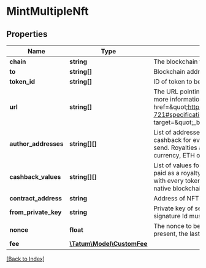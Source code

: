 # MintMultipleNft

## Properties

Name | Type | Description | Notes
------------ | ------------- | ------------- | -------------
**chain** | **string** | The blockchain to work with |
**to** | **string[]** | Blockchain address to send NFT token to. |
**token_id** | **string[]** | ID of token to be created. |
**url** | **string[]** | The URL pointing to the NFT metadata; for more information, see &lt;a href&#x3D;\&quot;https://eips.ethereum.org/EIPS/eip-721#specification\&quot; target&#x3D;\&quot;_blank\&quot;&gt;EIP-721&lt;/a&gt; |
**author_addresses** | **string[][]** | List of addresses for every token, where royalty cashback for every transfer of this NFT will be send. Royalties are paid in native blockchain currency, ETH or BSC. | [optional]
**cashback_values** | **string[][]** | List of values for every token, which will be paid as a royalty for author of the NFT token with every token transfer. This is exact value in native blockchain currency. | [optional]
**contract_address** | **string** | Address of NFT token |
**from_private_key** | **string** | Private key of sender address. Private key, or signature Id must be present. |
**nonce** | **float** | The nonce to be set to the transaction; if not present, the last known nonce will be used | [optional]
**fee** | [**\Tatum\Model\CustomFee**](CustomFee.md) |  | [optional]

[[Back to Index]](../index.md)
